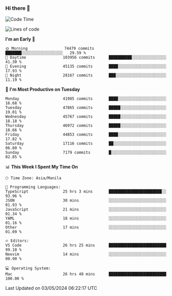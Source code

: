 ### Hi there 👋

<!--START_SECTION:waka-->
![Code Time](http://img.shields.io/badge/Code%20Time-5%2C120%20hrs%209%20mins-blue)

![Lines of code](https://img.shields.io/badge/From%20Hello%20World%20I%27ve%20Written-113.4%20million%20lines%20of%20code-blue)

**I'm an Early 🐤** 

```text
🌞 Morning                74479 commits       ███████░░░░░░░░░░░░░░░░░░   29.59 % 
🌆 Daytime                103956 commits      ██████████░░░░░░░░░░░░░░░   41.30 % 
🌃 Evening                45135 commits       ████░░░░░░░░░░░░░░░░░░░░░   17.93 % 
🌙 Night                  28167 commits       ███░░░░░░░░░░░░░░░░░░░░░░   11.19 % 
```
📅 **I'm Most Productive on Tuesday** 

```text
Monday                   41985 commits       ████░░░░░░░░░░░░░░░░░░░░░   16.68 % 
Tuesday                  47865 commits       █████░░░░░░░░░░░░░░░░░░░░   19.01 % 
Wednesday                45767 commits       █████░░░░░░░░░░░░░░░░░░░░   18.18 % 
Thursday                 46972 commits       █████░░░░░░░░░░░░░░░░░░░░   18.66 % 
Friday                   44853 commits       ████░░░░░░░░░░░░░░░░░░░░░   17.82 % 
Saturday                 17116 commits       ██░░░░░░░░░░░░░░░░░░░░░░░   06.80 % 
Sunday                   7179 commits        █░░░░░░░░░░░░░░░░░░░░░░░░   02.85 % 
```


📊 **This Week I Spent My Time On** 

```text
🕑︎ Time Zone: Asia/Manila

💬 Programming Languages: 
TypeScript               25 hrs 3 mins       ███████████████████████░░   93.96 % 
JSON                     30 mins             ░░░░░░░░░░░░░░░░░░░░░░░░░   01.93 % 
JavaScript               21 mins             ░░░░░░░░░░░░░░░░░░░░░░░░░   01.34 % 
YAML                     18 mins             ░░░░░░░░░░░░░░░░░░░░░░░░░   01.16 % 
Other                    17 mins             ░░░░░░░░░░░░░░░░░░░░░░░░░   01.09 % 

🔥 Editors: 
VS Code                  26 hrs 25 mins      █████████████████████████   99.10 % 
Neovim                   14 mins             ░░░░░░░░░░░░░░░░░░░░░░░░░   00.90 % 

💻 Operating System: 
Mac                      26 hrs 40 mins      █████████████████████████   100.00 % 
```


 Last Updated on 03/05/2024 06:22:17 UTC
<!--END_SECTION:waka-->


<!--
**rad182/rad182** is a ✨ _special_ ✨ repository because its `README.md` (this file) appears on your GitHub profile.

Here are some ideas to get you started:

- 🔭 I’m currently working on ...
- 🌱 I’m currently learning ...
- 👯 I’m looking to collaborate on ...
- 🤔 I’m looking for help with ...
- 💬 Ask me about ...
- 📫 How to reach me: ...
- 😄 Pronouns: ...
- ⚡ Fun fact: ...
-->
